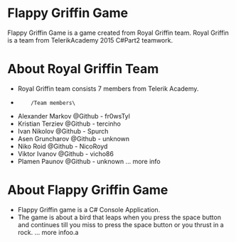 # Flappy Griffin Game
Flappy Griffin Game is a game created from Royal Griffin team.
Royal Griffin is a team from TelerikAcademy 2015 C#Part2 teamwork.

# About Royal Griffin Team
- Royal Griffin team consists 7 members from Telerik Academy.
 -         /Team members\
 - Alexander Markov @Github - fr0wsTyl
 - Kristian Terziev @Github - tercinho
 - Ivan Nikolov @Github - Spurch
 - Asen Gruncharov @Github - unknown
 - Niko Roid @Github - NicoRoyd
 - Viktor Ivanov @Github - vicho86
 - Plamen Paunov @Github - unknown
... more info

# About Flappy Griffin Game
- Flappy Griffin game is a C# Console Application.
- The game is about a bird that leaps when you press the space button and continues till you miss to press the space button or you thrust in a rock.
... more infoo.a

